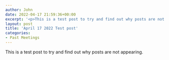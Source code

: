 ```yaml
---
author: John
date: 2022-04-17 21:59:36+00:00
excerpt: '<p>This is a test post to try and find out why posts are not appearing.</p>'
layout: post
title: 'April 17 2022 Test post'
categories:
- Past Meetings
---
```


<p>This is a test post to try and find out why posts are not appearing.</p>
